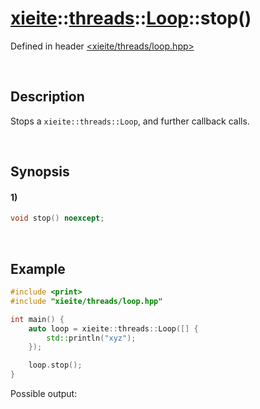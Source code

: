 # [xieite](../../../../../xieite.md)\:\:[threads](../../../../../threads.md)\:\:[Loop](../../../loop.md)\:\:stop\(\)
Defined in header [<xieite/threads/loop.hpp>](../../../../../../include/xieite/threads/loop.hpp)

&nbsp;

## Description
Stops a `xieite::threads::Loop`, and further callback calls.

&nbsp;

## Synopsis
#### 1)
```cpp
void stop() noexcept;
```

&nbsp;

## Example
```cpp
#include <print>
#include "xieite/threads/loop.hpp"

int main() {
    auto loop = xieite::threads::Loop([] {
        std::println("xyz");
    });

    loop.stop();
}
```
Possible output:
```
```
